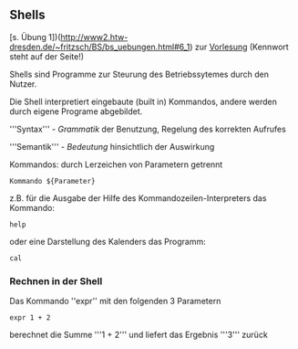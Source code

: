 ## Shells

[s. Übung 1])(http://www2.htw-dresden.de/~fritzsch/BS/bs_uebungen.html#6_1) zur [Vorlesung](http://www2.htw-dresden.de/~fritzsch/BS/bsg_script.html) (Kennwort steht auf der Seite!)

Shells sind Programme zur Steurung des Betriebssytemes durch den Nutzer.

Die Shell interpretiert eingebaute (built in) Kommandos, andere werden durch eigene Programe abgebildet.

'''Syntax''' - *Grammatik* der Benutzung, Regelung des korrekten Aufrufes

'''Semantik''' - *Bedeutung* hinsichtlich der Auswirkung

Kommandos: durch Lerzeichen von Parametern getrennt

    Kommando ${Parameter}

z.B. für die Ausgabe der Hilfe des Kommandozeilen-Interpreters das Kommando:

    help

oder eine Darstellung des Kalenders das Programm:

    cal

### Rechnen in der Shell

Das Kommando ''expr'' mit den folgenden 3 Parametern

    expr 1 + 2
    
berechnet die Summe '''1 + 2''' und liefert das Ergebnis '''3''' zurück
